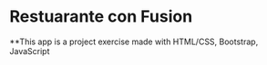 # Restuarante con Fusion

**This app is a project exercise made with HTML/CSS, Bootstrap, JavaScript

